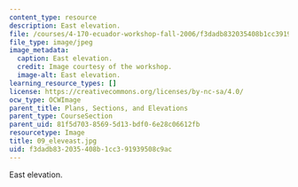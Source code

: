 ```yaml
---
content_type: resource
description: East elevation.
file: /courses/4-170-ecuador-workshop-fall-2006/f3dadb832035408b1cc391939508c9ac_09_eleveast.jpg
file_type: image/jpeg
image_metadata:
  caption: East elevation.
  credit: Image courtesy of the workshop.
  image-alt: East elevation.
learning_resource_types: []
license: https://creativecommons.org/licenses/by-nc-sa/4.0/
ocw_type: OCWImage
parent_title: Plans, Sections, and Elevations
parent_type: CourseSection
parent_uid: 81f5d703-8569-5d13-bdf0-6e28c06612fb
resourcetype: Image
title: 09_eleveast.jpg
uid: f3dadb83-2035-408b-1cc3-91939508c9ac
---
```

East elevation.